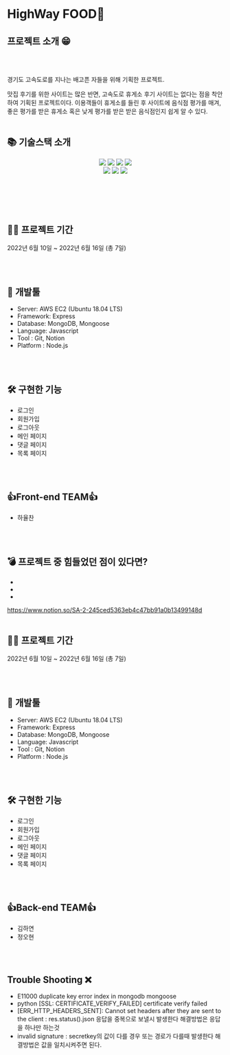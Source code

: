 # HighWay FOOD🥘

## 프로젝트 소개 😁


<br/>
<br/>


경기도 고속도로를 지나는 배고픈 자들을 위해 기획한 프로젝트.

맛집 후기를 위한 사이트는 많은 반면, 고속도로 휴게소 후기 사이트는 없다는 점을 착안하여 기획된 프로젝트이다.  이용객들이 휴게소를 들린 후 사이트에 음식점 평가를 매겨, 좋은 평가를 받은 휴게소 혹은 낮게 평가를 받은 받은 음식점인지 쉽게 알 수 있다.
<br/>
<br/>

## 📚 기술스택 소개

<div align=center>

<p align="center">

<img src="https://img.shields.io/badge/javascript-F7DF1E?style=for-the-badge&logo=javascript&logoColor=black"> 
<img src="https://img.shields.io/badge/mongoDB-47A248?style=for-the-badge&logo=MongoDB&logoColor=white"> 
<img src="https://img.shields.io/badge/node.js-339933?style=for-the-badge&logo=Node.js&logoColor=white">
<img src="https://img.shields.io/badge/express-000000?style=for-the-badge&logo=express&logoColor=white">

  <br>



<img src="https://img.shields.io/badge/amazonaws-232F3E?style=for-the-badge&logo=amazonaws&logoColor=white">
<img src="https://img.shields.io/badge/github-181717?style=for-the-badge&logo=github&logoColor=white">
<img src="https://img.shields.io/badge/git-F05032?style=for-the-badge&logo=git&logoColor=white">

  <br>
</div>

  


<br/>
<br/>



<br/>
<br/>

## 👨‍💻 프로젝트 기간


2022년 6월 10일 ~ 2022년 6월 16일 (총 7일)


<br/>
<br/>

## 🔨 개발툴

-   Server: AWS EC2 (Ubuntu 18.04 LTS)
-   Framework: Express 
-   Database: MongoDB, Mongoose
-   Language: Javascript
-   Tool : Git, Notion
-   Platform : Node.js

<br/>
<br/>
  
## 🛠 구현한 기능 
- 로그인 
- 회원가입
- 로그아웃
- 메인 페이지
- 댓글 페이지
- 목록 페이지
 


<br/>
<br/>

## 👍Front-end TEAM👍 

- 하율찬


<br/>
<br/>

## 💣 프로젝트 중 힘들었던 점이 있다면?

-   
-   
-
https://www.notion.so/SA-2-245ced5363eb4c47bb91a0b13499148d
<br/>
<br/>

## 👨‍💻 프로젝트 기간

2022년 6월 10일 ~ 2022년 6월 16일 (총 7일)

<br/>
<br/>

## 🔨 개발툴

-   Server: AWS EC2 (Ubuntu 18.04 LTS)
-   Framework: Express 
-   Database: MongoDB, Mongoose
-   Language: Javascript
-   Tool : Git, Notion
-   Platform : Node.js

<br/>
<br/>
  
## 🛠 구현한 기능 
- 로그인 
- 회원가입
- 로그아웃
- 메인 페이지
- 댓글 페이지
- 목록 페이지
 
<br/>
<br/>

## 👍Back-end TEAM👍 

- 김하연   
- 정오현

<br/>
<br/>

## Trouble Shooting ❌

- E11000 duplicate key error index in mongodb mongoose 
- python [SSL: CERTIFICATE_VERIFY_FAILED] certificate verify failed
- [ERR_HTTP_HEADERS_SENT]: Cannot set headers after they are sent to the client : res.status().json 응답을 중복으로 보낼시 발생한다 해결방법은 응답을 하나만 하는것
- invalid signature : secretkey의 값이 다를 경우 또는 경로가 다를때 발생한다 해결방법은 값을 일치시켜주면 된다.

